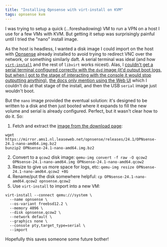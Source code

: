 ```yaml
---
title: "Installing Opnsense with virt-install on KVM"
tags: opnsense kvm
---
```


I was trying to setup a quick (…foreshadowing) VM to run a VPN on a host I use 
for a few VMs with KVM. But getting it setup was surprisingly painful until I 
tried the "nano" install image.

As the host is headless, I wanted a disk image I could import on the host with 
[Opnsense][2] already installed to avoid trying to redirect VNC over the 
network, or something similarly daft. A serial terminal was ideal (and how 
[`virt-install`][3] and the rest of `libvirt` works nicest). Alas, I [couldn't 
get a serial terminal configured correctly with the `dvd` image (it'd output 
boot logs, but when I got to the stage of interacting with the console it would 
stop outputting anything)][5], [the docs only mention using the Web UI][4] 
which I couldn't do at that stage of the install, and then the USB `serial` 
image just wouldn't boot.

But the `nano` image provided the eventual solution: it's designed to be 
written to a disk and then just booted where it expands to fill the new volume 
and serial is already configured. Perfect, but it wasn't clear how to do it. 
So:

1. Fetch and extract the [image from the download page][1]:

```
wget https://mirror.ams1.nl.leaseweb.net/opnsense/releases/24.1/OPNsense-24.1-nano-amd64.img.bz2
bunzip2 OPNsense-24.1-nano-amd64.img.bz2
```

2. Convert to a `qcow2` disk image: `qemu-img convert -f raw -O qcow2 OPNsense-24.1-nano-amd64.img OPNsense-24.1-nano-amd64.qcow2`
3. Resize to give us more space for logs, etc: `qemu-img resize OPNsense-24.1-nano-amd64.qcow2 +8G`
4. Rename/put the disk somewhere helpful: `cp OPNsense-24.1-nano-amd64.qcow2 opnsense.qcow2`
5. Use `virt-install` to import into a new VM:

```
virt-install --connect qemu:///system \
  --name opnsense \
  --os-variant freebsd12.2 \
  --memory 4096 \
  --disk opnsense.qcow2 \
  --network default \
  --graphics none \
  --console pty,target_type=serial \
  --import
```

Hopefully this saves someone some future bother!

[1]: https://opnsense.org/download/
[2]: https://opnsense.org
[3]: https://manpages.debian.org/stable/virtinst/virt-install.1.en.html
[4]: https://docs.opnsense.org/manual/how-tos/serial_access.html
[5]: https://forums.freebsd.org/threads/installing-freebsd-over-serial-console.62005/#post-357713
